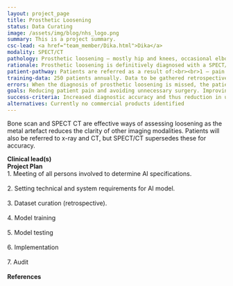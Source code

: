 ```yaml
---
layout: project_page
title: Prosthetic Loosening
status: Data Curating
image: /assets/img/blog/nhs_logo.png
summary: This is a project summary.
csc-lead: <a href="team_member/Dika.html">Dika</a>
modality: SPECT/CT
pathology: Prosthetic loosening – mostly hip and knees, occasional elbow and shoulder.
rationale: Prosthetic loosening is definitively diagnosed with a SPECT/CT. Around 40% of cases are not obvious and in 20% of cases the report is changed with further consultation. An AI tool would help in accuracy and increase confidence in reporting.
patient-pathway: Patients are referred as a result of:<br><br>1 – pain in the replacement site<br>2 – x-ray investigations suggest loosening<br><br>Patients are referred from orthopaedics and surgery to consider replacement of a prosthesis or to revise the replacement. Next steps are decided by SPECT/CT reports. SPECT/CT is also used for surveillance so imaging is repeated in intervals.
training-data: 250 patients annually. Data to be gathered retrospectively.
errors: When the diagnosis of prosthetic loosening is missed, the patient remains in chronic (severe) pain for a prolonged amount of time. When the diagnosis of prosthetic loosening is incorrect, patient undergoes unnecessary surgery.
goals: Reducing patient pain and avoiding unnecessary surgery. Improving diagnosis speed and accuracy.
success-criteria: Increased diagnostic accuracy and thus reduction in unnecessary surgery, increase in speed with which loosening is diagnosed.
alternatives: Currently no commercial products identified
---
```

Bone scan and SPECT CT are effective ways of assessing loosening as the metal artefact reduces the clarity of other imaging modalities. Patients will also be referred to x-ray and CT, but SPECT/CT supersedes these for accuracy. 


<b>Clinical lead(s)</b>
<br>
<b>Project Plan</b><br>  1.	Meeting of all persons involved to determine AI specifications. <br><br> 2.	Setting technical and system requirements for AI model. <br> <br> 3. Dataset curation (retrospective). <br><br> 4.	Model training<br><br>5.	Model testing <br><br>6.	Implementation <br><br>7. Audit 
<br>
<br>
<b>References</b>